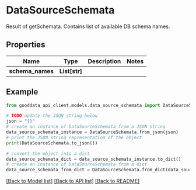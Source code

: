 # DataSourceSchemata

Result of getSchemata. Contains list of available DB schema names.

## Properties

Name | Type | Description | Notes
------------ | ------------- | ------------- | -------------
**schema_names** | **List[str]** |  | 

## Example

```python
from gooddata_api_client.models.data_source_schemata import DataSourceSchemata

# TODO update the JSON string below
json = "{}"
# create an instance of DataSourceSchemata from a JSON string
data_source_schemata_instance = DataSourceSchemata.from_json(json)
# print the JSON string representation of the object
print(DataSourceSchemata.to_json())

# convert the object into a dict
data_source_schemata_dict = data_source_schemata_instance.to_dict()
# create an instance of DataSourceSchemata from a dict
data_source_schemata_from_dict = DataSourceSchemata.from_dict(data_source_schemata_dict)
```
[[Back to Model list]](../README.md#documentation-for-models) [[Back to API list]](../README.md#documentation-for-api-endpoints) [[Back to README]](../README.md)


